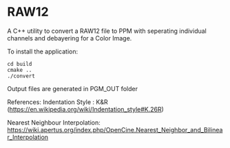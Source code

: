 # RAW12
A C++ utility to convert a RAW12 file to PPM with seperating individual channels and debayering for a Color Image.


To install the application: 
```
cd build
cmake ..
./convert
```
Output files are generated in PGM_OUT folder  

References:
Indentation Style : K&R (https://en.wikipedia.org/wiki/Indentation_style#K.26R)  

Nearest Neighbour Interpolation: https://wiki.apertus.org/index.php/OpenCine.Nearest_Neighbor_and_Bilinear_Interpolation  

